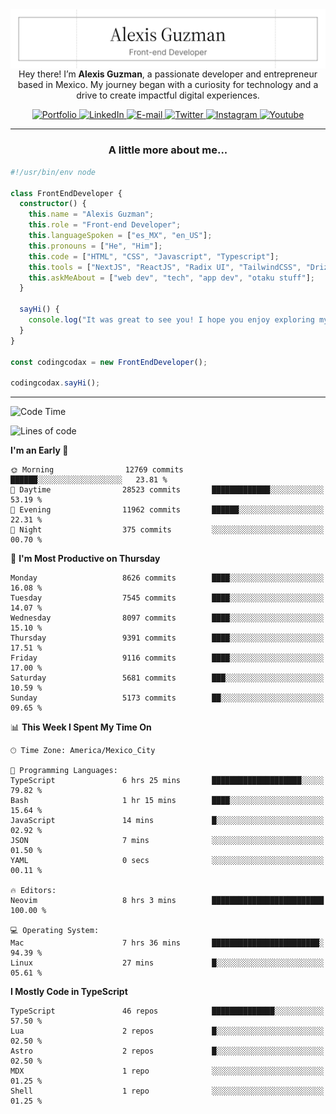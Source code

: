 <img align='right' src="./Banner.png" width="" />
<p align='center'>Hey there! I’m <strong>Alexis Guzman</strong>, a passionate developer and entrepreneur based in Mexico. My journey began with a curiosity for technology and a drive to create impactful digital experiences.</p>

<div align='center'>
  <a href='https://www.codingcodax.dev' target='_blank'>
    <img alt='Portfolio' src='https://img.shields.io/badge/Portfolio-black?logo=vercel&style=flat-square'>
  </a>
  <a href='https://linkedin.com/in/codingcodax' target='_blank'>
    <img alt='LinkedIn' src='https://img.shields.io/badge/LinkedIn-black?logo=LinkedIn&style=flat-square'>
  </a>
  <a href='mailto:hello@codingcodax.com' target='_blank'>
    <img alt='E-mail' src='https://img.shields.io/badge/Email-black?logo=Gmail&style=flat-square'>
  </a>
  <a href='https://x.com/codingcodax' target='_blank'>
    <img alt='Twitter' src='https://img.shields.io/badge/X-black?logo=X&style=flat-square'>
  </a>
  <a href='https://www.instagram.com/codingcodax' target='_blank'>
    <img alt='Instagram' src='https://img.shields.io/badge/Instagram-black?logo=Instagram&style=flat-square'>
  </a>
  <a href='https://www.youtube.com/@codingcodax' target='_blank'>
    <img alt='Youtube' src='https://img.shields.io/badge/YouTube-black?logo=Youtube&style=flat-square'>
  </a>
</div>


---

<h3 align='center'>A little more about me...</h3>

```typescript
#!/usr/bin/env node

class FrontEndDeveloper {
  constructor() {
    this.name = "Alexis Guzman";
    this.role = "Front-end Developer";
    this.languageSpoken = ["es_MX", "en_US"];
    this.pronouns = ["He", "Him"];
    this.code = ["HTML", "CSS", "Javascript", "Typescript"];
    this.tools = ["NextJS", "ReactJS", "Radix UI", "TailwindCSS", "Drizzle", "tRPC"];
    this.askMeAbout = ["web dev", "tech", "app dev", "otaku stuff"];
  }

  sayHi() {
    console.log("It was great to see you! I hope you enjoy exploring my work.");
  }
}

const codingcodax = new FrontEndDeveloper();

codingcodax.sayHi();
```

---

<!--START_SECTION:waka-->
![Code Time](http://img.shields.io/badge/Code%20Time-3%2C866%20hrs%2029%20mins-blue)

![Lines of code](https://img.shields.io/badge/From%20Hello%20World%20I%27ve%20Written-10.0%20million%20lines%20of%20code-blue)

**I'm an Early 🐤** 

```text
🌞 Morning                12769 commits       ██████░░░░░░░░░░░░░░░░░░░   23.81 % 
🌆 Daytime                28523 commits       █████████████░░░░░░░░░░░░   53.19 % 
🌃 Evening                11962 commits       ██████░░░░░░░░░░░░░░░░░░░   22.31 % 
🌙 Night                  375 commits         ░░░░░░░░░░░░░░░░░░░░░░░░░   00.70 % 
```
📅 **I'm Most Productive on Thursday** 

```text
Monday                   8626 commits        ████░░░░░░░░░░░░░░░░░░░░░   16.08 % 
Tuesday                  7545 commits        ████░░░░░░░░░░░░░░░░░░░░░   14.07 % 
Wednesday                8097 commits        ████░░░░░░░░░░░░░░░░░░░░░   15.10 % 
Thursday                 9391 commits        ████░░░░░░░░░░░░░░░░░░░░░   17.51 % 
Friday                   9116 commits        ████░░░░░░░░░░░░░░░░░░░░░   17.00 % 
Saturday                 5681 commits        ███░░░░░░░░░░░░░░░░░░░░░░   10.59 % 
Sunday                   5173 commits        ██░░░░░░░░░░░░░░░░░░░░░░░   09.65 % 
```


📊 **This Week I Spent My Time On** 

```text
🕑︎ Time Zone: America/Mexico_City

💬 Programming Languages: 
TypeScript               6 hrs 25 mins       ████████████████████░░░░░   79.82 % 
Bash                     1 hr 15 mins        ████░░░░░░░░░░░░░░░░░░░░░   15.64 % 
JavaScript               14 mins             █░░░░░░░░░░░░░░░░░░░░░░░░   02.92 % 
JSON                     7 mins              ░░░░░░░░░░░░░░░░░░░░░░░░░   01.50 % 
YAML                     0 secs              ░░░░░░░░░░░░░░░░░░░░░░░░░   00.11 % 

🔥 Editors: 
Neovim                   8 hrs 3 mins        █████████████████████████   100.00 % 

💻 Operating System: 
Mac                      7 hrs 36 mins       ████████████████████████░   94.39 % 
Linux                    27 mins             █░░░░░░░░░░░░░░░░░░░░░░░░   05.61 % 
```

**I Mostly Code in TypeScript** 

```text
TypeScript               46 repos            ██████████████░░░░░░░░░░░   57.50 % 
Lua                      2 repos             █░░░░░░░░░░░░░░░░░░░░░░░░   02.50 % 
Astro                    2 repos             █░░░░░░░░░░░░░░░░░░░░░░░░   02.50 % 
MDX                      1 repo              ░░░░░░░░░░░░░░░░░░░░░░░░░   01.25 % 
Shell                    1 repo              ░░░░░░░░░░░░░░░░░░░░░░░░░   01.25 % 
```




<!--END_SECTION:waka-->
